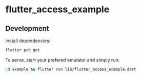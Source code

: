 # flutter_access_example

## Development

Install dependencies:

```bash
flutter pub get
```

To serve, start your prefered emulator and simply run:

```bash
cd example && flutter run lib/flutter_access_example.dart
```
